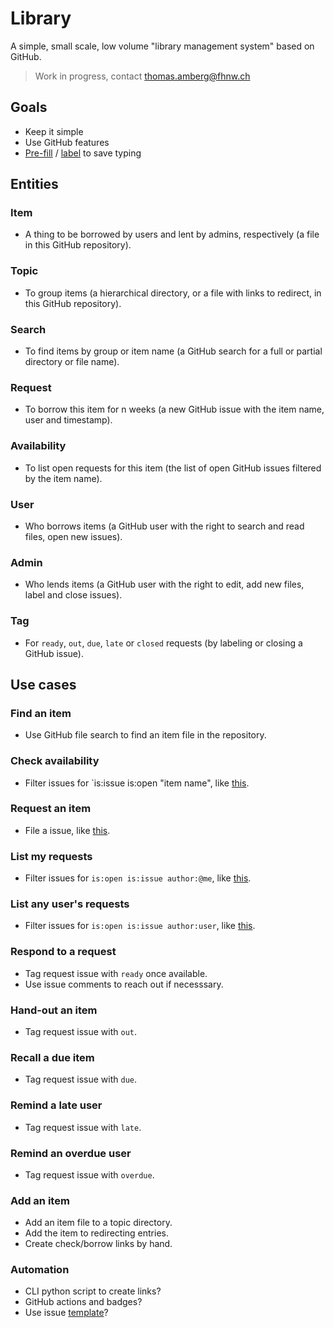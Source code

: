 # Library
A simple, small scale, low volume "library management system" based on GitHub.

> Work in progress, contact thomas.amberg@fhnw.ch

## Goals
- Keep it simple
- Use GitHub features
- [Pre-fill](https://stackoverflow.com/questions/34146618/pre-populate-the-github-new-issue-form-using-the-querystring) / [label](https://github.com/tamberg/library/labels) to save typing

## Entities
### Item
- A thing to be borrowed by users and lent by admins, respectively (a file in this GitHub repository).

### Topic
- To group items (a hierarchical directory, or a file with links to redirect, in this GitHub repository).

### Search
- To find items by group or item name (a GitHub search for a full or partial directory or file name).

### Request
- To borrow this item for n weeks (a new GitHub issue with the item name, user and timestamp).

### Availability
- To list open requests for this item (the list of open GitHub issues filtered by the item name).

### User
- Who borrows items (a GitHub user with the right to search and read files, open new issues).

### Admin
- Who lends items (a GitHub user with the right to edit, add new files, label and close issues).

### Tag
- For `ready`, `out`, `due`, `late` or `closed` requests (by labeling or closing a GitHub issue).

## Use cases
### Find an item
- Use GitHub file search to find an item file in the repository.

### Check availability
- Filter issues for `is:issue is:open "item name", like [this](TODO).

### Request an item
- File a  issue, like [this](TODO).

### List my requests
- Filter issues for `is:open is:issue author:@me`, like [this](TODO).

### List any user's requests
- Filter issues for `is:open is:issue author:user`, like [this](TODO).

### Respond to a request
- Tag request issue with `ready` once available.
- Use issue comments to reach out if necesssary.

### Hand-out an item
- Tag request issue with `out`.

### Recall a due item
- Tag request issue with `due`.

### Remind a late user
- Tag request issue with `late`.

### Remind an overdue user
- Tag request issue with `overdue`.

### Add an item
- Add an item file to a topic directory.
- Add the item to redirecting entries.
- Create check/borrow links by hand.

### Automation
- CLI python script to create links?
- GitHub actions and badges?
- Use issue [template](https://docs.github.com/en/communities/using-templates-to-encourage-useful-issues-and-pull-requests/configuring-issue-templates-for-your-repository)?
